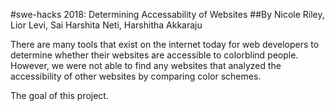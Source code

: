#swe-hacks 2018: Determining Accessability of Websites
##By Nicole Riley, Lior Levi, Sai Harshita Neti, Harshitha Akkaraju

There are many tools that exist on the internet today for web developers to determine whether their websites are accessible to colorblind people. However, we were not able to find any websites that analyzed the accessibility of other websites by comparing color schemes.

The goal of this project. 

